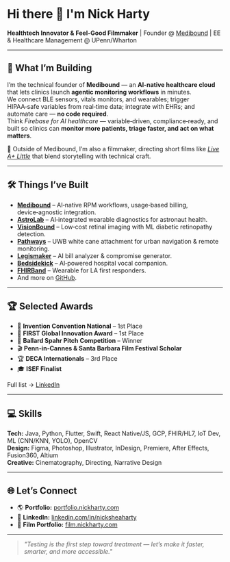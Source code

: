 # Hi there 👋 I'm Nick Harty

**Healthtech Innovator & Feel-Good Filmmaker** | Founder @ [Medibound](https://medibound.com) | EE & Healthcare Management @ UPenn/Wharton

---

## 🚀 What I’m Building
I’m the technical founder of **Medibound** — an **AI‑native healthcare cloud** that lets clinics launch **agentic monitoring workflows** in minutes.  
We connect BLE sensors, vitals monitors, and wearables; trigger HIPAA‑safe variables from real‑time data; integrate with EHRs; and automate care — **no code required**.  
Think *Firebase for AI healthcare* — variable‑driven, compliance‑ready, and built so clinics can **monitor more patients, triage faster, and act on what matters**.

🎥 Outside of Medibound, I’m also a filmmaker, directing short films like *[Live A+ Little](https://www.youtube.com/watch?v=a4JM38IOfnA)* that blend storytelling with technical craft.

---

## 🛠️ Things I’ve Built
- **[Medibound](https://medibound.com)** – AI‑native RPM workflows, usage‑based billing, device‑agnostic integration.
- **[AstroLab](https://portfolio.nickharty.com)** – AI‑integrated wearable diagnostics for astronaut health.
- **[VisionBound](https://portfolio.nickharty.com)** – Low‑cost retinal imaging with ML diabetic retinopathy detection.
- **[Pathways](https://portfolio.nickharty.com)** – UWB white cane attachment for urban navigation & remote monitoring.
- **[Legismaker](https://app.legismaker.com/)** – AI bill analyzer & compromise generator.
- **[Bedsidekick](https://github.com/nicksheaharty/bedsidekick-app)** – AI‑powered hospital vocal companion.
- **[FHIRBand](https://devpost.com/software/fhirband)** – Wearable for LA first responders.
- And more on [GitHub](https://github.com/nicksheaharty).

---

## 🏆 Selected Awards
- 🥇 **Invention Convention National** – 1st Place  
- 🥇 **FIRST Global Innovation Award** – 1st Place  
- 🥇 **Ballard Spahr Pitch Competition** – Winner  
- 🎬 **Penn‑in‑Cannes & Santa Barbara Film Festival Scholar**  
- 🏆 **DECA Internationals** – 3rd Place  
- 🎓 **ISEF Finalist**  

Full list → [LinkedIn](https://www.linkedin.com/in/nicksheaharty)

---

## 💻 Skills
**Tech:** Java, Python, Flutter, Swift, React Native/JS, GCP, FHIR/HL7, IoT Dev, ML (CNN/KNN, YOLO), OpenCV  
**Design:** Figma, Photoshop, Illustrator, InDesign, Premiere, After Effects, Fusion360, Altium  
**Creative:** Cinematography, Directing, Narrative Design  

---

## 🌐 Let’s Connect
- 🌎 **Portfolio:** [portfolio.nickharty.com](https://portfolio.nickharty.com)  
- 💼 **LinkedIn:** [linkedin.com/in/nicksheaharty](https://www.linkedin.com/in/nicksheaharty)  
- 🎥 **Film Portfolio:** [film.nickharty.com](https://film.nickharty.com)  

---

> *"Testing is the first step toward treatment — let’s make it faster, smarter, and more accessible."*
